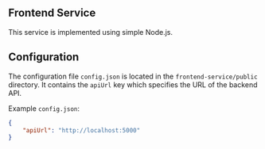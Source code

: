 ## Frontend Service

This service is implemented using simple Node.js.


## Configuration

The configuration file `config.json` is located in the `frontend-service/public` directory. It contains the `apiUrl` key which specifies the URL of the backend API.

Example `config.json`:
```json
{
    "apiUrl": "http://localhost:5000"
}
```